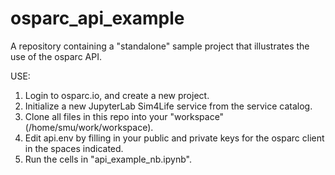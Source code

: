 # osparc_api_example
A repository containing a "standalone" sample project that illustrates the use of the osparc API.

USE:
1) Login to osparc.io, and create a new project. 
2) Initialize a new JupyterLab Sim4Life service from the service catalog.
3) Clone all files in this repo into your "workspace" (/home/smu/work/workspace).
4) Edit api.env by filling in your public and private keys for the osparc client in the spaces indicated.
5) Run the cells in "api_example_nb.ipynb".
